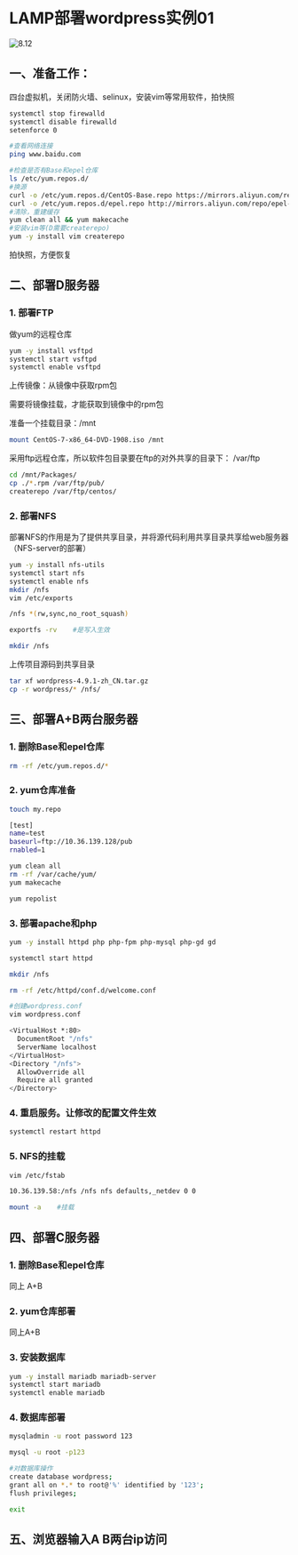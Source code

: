 # LAMP部署wordpress实例01

![8.12](https://typora3366.oss-cn-shenzhen.aliyuncs.com/img_for_typora/8.12.png)

<!-- more -->

## 一、准备工作：

四台虚拟机，关闭防火墙、selinux，安装vim等常用软件，拍快照

```bash
systemctl stop firewalld
systemctl disable firewalld
setenforce 0

#查看网络连接
ping www.baidu.com

#检查是否有Base和epel仓库
ls /etc/yum.repos.d/
#换源
curl -o /etc/yum.repos.d/CentOS-Base.repo https://mirrors.aliyun.com/repo/Centos-7.repo
curl -o /etc/yum.repos.d/epel.repo http://mirrors.aliyun.com/repo/epel-7.repo
#清除，重建缓存
yum clean all && yum makecache
#安装vim等(D需要createrepo)
yum -y install vim createrepo
```

拍快照，方便恢复

## 二、部署D服务器

### 1. 部署FTP

做yum的远程仓库

```bash
yum -y install vsftpd
systemctl start vsftpd
systemctl enable vsftpd
```

上传镜像：从镜像中获取rpm包

需要将镜像挂载，才能获取到镜像中的rpm包

准备一个挂载目录：/mnt

```bash
mount CentOS-7-x86_64-DVD-1908.iso /mnt
```

采用ftp远程仓库，所以软件包目录要在ftp的对外共享的目录下： /var/ftp

```bash
cd /mnt/Packages/
cp ./*.rpm /var/ftp/pub/
createrepo /var/ftp/centos/
```

### 2. 部署NFS

部署NFS的作用是为了提供共享目录，并将源代码利用共享目录共享给web服务器（NFS-server的部署）

```bash
yum -y install nfs-utils
systemctl start nfs
systemctl enable nfs
mkdir /nfs
vim /etc/exports

/nfs *(rw,sync,no_root_squash)

exportfs -rv	#是写入生效

mkdir /nfs
```

上传项目源码到共享目录

```bash
tar xf wordpress-4.9.1-zh_CN.tar.gz
cp -r wordpress/* /nfs/
```

## 三、部署A+B两台服务器

### 1. 删除Base和epel仓库

```bash
rm -rf /etc/yum.repos.d/*
```

### 2. yum仓库准备

```bash
touch my.repo

[test]
name=test
baseurl=ftp://10.36.139.128/pub
rnabled=1

yum clean all
rm -rf /var/cache/yum/
yum makecache

yum repolist
```

### 3. 部署apache和php

```bash
yum -y install httpd php php-fpm php-mysql php-gd gd

systemctl start httpd

mkdir /nfs

rm -rf /etc/httpd/conf.d/welcome.conf

#创建wordpress.conf
vim wordpress.conf

<VirtualHost *:80>
  DocumentRoot "/nfs"
  ServerName localhost
</VirtualHost>
<Directory "/nfs">
  AllowOverride all
  Require all granted
</Directory>

```

### 4. 重启服务。让修改的配置文件生效

```bash
systemctl restart httpd
```

### 5. NFS的挂载

```bash
vim /etc/fstab

10.36.139.58:/nfs /nfs nfs defaults,_netdev 0 0

mount -a	#挂载
```



## 四、部署C服务器

### 1. 删除Base和epel仓库

同上 A+B

### 2. yum仓库部署

同上A+B

### 3. 安装数据库

```bash
yum -y install mariadb mariadb-server
systemctl start mariadb
systemctl enable mariadb
```

### 4. 数据库部署

```bash
mysqladmin -u root password 123

mysql -u root -p123

#对数据库操作
create database wordpress;
grant all on *.* to root@'%' identified by '123';
flush privileges;

exit
```

## 五、浏览器输入A B两台ip访问
